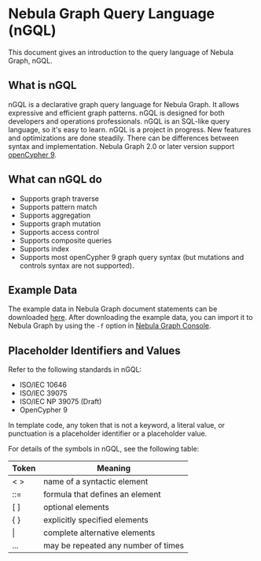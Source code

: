 # Nebula Graph Query Language (nGQL)

This document gives an introduction to the query language of Nebula Graph, nGQL.

## What is nGQL

nGQL is a declarative graph query language for Nebula Graph. It allows expressive and efficient graph patterns. nGQL is designed for both developers and operations professionals. nGQL is an SQL-like query language, so it's easy to learn. nGQL is a project in progress. New features and optimizations are done steadily. There can be differences between syntax and implementation. Nebula Graph 2.0 or later version support [openCypher 9](https://www.opencypher.org/resources).

## What can nGQL do

- Supports graph traverse
- Supports pattern match
- Supports aggregation
- Supports graph mutation
- Supports access control
- Supports composite queries
- Supports index
- Supports most openCypher 9 graph query syntax (but mutations and controls syntax are not supported).

## Example Data

The example data in Nebula Graph document statements can be downloaded [here](../../nba-2.X.ngql). After downloading the example data, you can import it to Nebula Graph by using the `-f` option in [Nebula Graph Console](../../2.quick-start/3.connect-to-nebula-graph.md).

## Placeholder Identifiers and Values

Refer to the following standards in nGQL:

- ISO/IEC 10646
- ISO/IEC 39075
- ISO/IEC NP 39075 (Draft)
- OpenCypher 9

In template code, any token that is not a keyword, a literal value, or punctuation is a placeholder identifier or a placeholder value.

For details of the symbols in nGQL, see the following table:

|  Token | Meaning  |
|  ----  | ----  |
| < >    | name of a syntactic element |
| ::=    | formula that defines an element |
| [ ]    | optional elements |
| { }    | explicitly specified elements |
|  \|    | complete alternative elements |
| ...    |  may be repeated any number of times |
